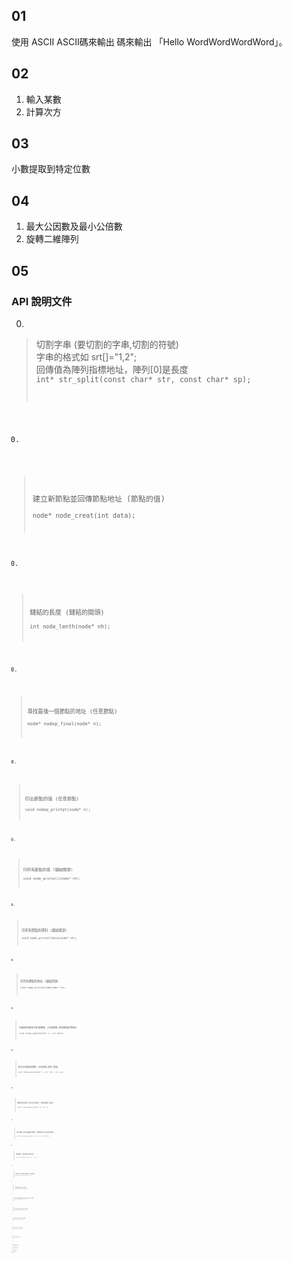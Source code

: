 ## 01
使用 ASCII ASCII碼來輸出 碼來輸出 「Hello WordWordWordWord」。

## 02
1. 輸入某數
2. 計算次方

## 03
小數提取到特定位數

## 04
1. 最大公因數及最小公倍數
2. 旋轉二維陣列

## 05
### API 說明文件

0. 
>切割字串 (要切割的字串,切割的符號)  
字串的格式如 srt[]="1,2";  
回傳值為陣列指標地址，陣列[0]是長度  
<code>int* str_split(const char* str, const char* sp);  
  
0.  
>建立新節點並回傳節點地址 (節點的值)  
<code>node* node_creat(int data);  
  
0. 
>鏈結的長度 (鏈結的開頭)  
<code>int node_lenth(node* nh);  
  
0.  
>尋找最後一個節點的地址 (任意節點)  
<code>node* nodep_final(node* n);
  
0.  
>印出節點的值 (任意節點)  
<code>void nodep_printpt(node* n);
  
0.  
>印所有節點的值 (鏈結開頭)  
<code>void node_printall(node* nh);
  
0.  
>印所有節點的資料 (鏈結開頭)  
<code>void node_printalldata(node* nh);
  
0.  
>印所有節點的地址 (鏈結開頭)  
<code>void node_printalladd(node* nh);
  
0.  
>在鏈結的最後方新增節點 (任意節點,新增節點的數值)    
<code>void nodep_append(node* n, int data);
  
0.  
>批次在尾端新增節點 (任意節點,陣列,數量)  
<code>void nodep_input(node* n, int *ptr, int len);
  
0.  
>節點地址查找,支持反向查找 (鏈結開頭,位置)  
<code>node* node_address(node* nh, int p);
  
0.  
>插入節點,插入點會被往後推 (鏈結開頭,插入位置,數值)  
<code>void node_insert(node* nh, int p, int data);
  
0.  
>刪除節點 (鏈結開頭,刪除位置)  
<code>void node_delete(node* nh, int p);
  
0.  
>刪除鏈結,不會刪除鏈結開頭 (鏈結開頭)  
<code>void node_deleteall(node* nh);
  
0.  
>確認是否為開頭 (任意節點)  
<code>int nodep_checkhead(node* n);
  
0.  
>取出節點,回傳取出的地址,注意點沒有移除 (任意節點)  
<code>node* nodep_unlink(node* n1);
  
0.  
>插入節點,n2插到n1前面 (任意節點,任意節點)  
<code>void nodep_insert(node* n1, node* n2);
  
0.  
>n1鏈結尾端加入n2鏈結 (任意節點,節點開頭)  
<code>void nodep_link(node* n1, node* n2);
  
0.  
>查詢順序是否正確 (任意節點,任意節點)  
<code>int nodep_checkseq(node* n1, node* n2);
  
0.  
>節點交換 (任意節點,任意節點)  
<code>void nodep_change(node* n1, node* n2);
  
0.  
>尋找節點開頭的地址 (任意節點)  
<code>node* nodep_head(node* n);
  
0.  
>找鏈結資料 (鏈結開頭,資料位置)  
<code>int node_value(node* nh, int p);
  
0.  
>排序鏈結資料 (鏈結開頭,排序頭,排序尾)  
<code>void node_short(node* nh, int h, int f);
  
0.  
>排序鏈結全部資料 (鏈結開頭)  
<code>void node_short(node* nh);
  
0.  
>排序鏈結前幾筆資料 (鏈結開頭,排序位置)  
<code>void node_short(node* nh,int p);


## 06
創建陣列，利用指標控制，更改數值
